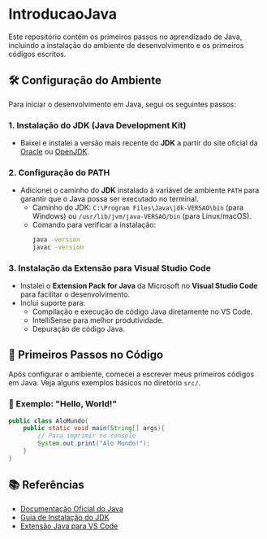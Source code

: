 # IntroducaoJava

Este repositório contém os primeiros passos no aprendizado de Java, incluindo a instalação do ambiente de desenvolvimento e os primeiros códigos escritos.

## 🛠️ Configuração do Ambiente

Para iniciar o desenvolvimento em Java, segui os seguintes passos:

### 1. Instalação do JDK (Java Development Kit)
- Baixei e instalei a versão mais recente do **JDK** a partir do site oficial da [Oracle](https://www.oracle.com/java/technologies/javase-jdk11-downloads.html) ou [OpenJDK](https://openjdk.org/).

### 2. Configuração do PATH
- Adicionei o caminho do **JDK** instalado à variável de ambiente `PATH` para garantir que o Java possa ser executado no terminal.
  - Caminho do JDK: `C:\Program Files\Java\jdk-VERSAO\bin` (para Windows) ou `/usr/lib/jvm/java-VERSAO/bin` (para Linux/macOS).
  - Comando para verificar a instalação:
    ```sh
    java -version
    javac -version
    ```

### 3. Instalação da Extensão para Visual Studio Code
- Instalei o **Extension Pack for Java** da Microsoft no **Visual Studio Code** para facilitar o desenvolvimento.
- Inclui suporte para:
  - Compilação e execução de código Java diretamente no VS Code.
  - IntelliSense para melhor produtividade.
  - Depuração de código Java.

## 🚀 Primeiros Passos no Código

Após configurar o ambiente, comecei a escrever meus primeiros códigos em Java. Veja alguns exemplos básicos no diretório `src/`.

### 📌 Exemplo: "Hello, World!"
```java
public class AloMundo{
    public static void main(String[] args){
        // Para imprimir no console
        System.out.print("Alo Mundo!");
    }
}
```

## 📚 Referências
- [Documentação Oficial do Java](https://docs.oracle.com/en/java/)
- [Guia de Instalação do JDK](https://www.oracle.com/java/technologies/javase-downloads.html)
- [Extensão Java para VS Code](https://marketplace.visualstudio.com/items?itemName=vscjava.vscode-java-pack)


